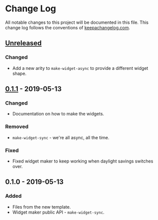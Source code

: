 # Change Log
All notable changes to this project will be documented in this file. This change log follows the conventions of [keepachangelog.com](http://keepachangelog.com/).

## [Unreleased]
### Changed
- Add a new arity to `make-widget-async` to provide a different widget shape.

## [0.1.1] - 2019-05-13
### Changed
- Documentation on how to make the widgets.

### Removed
- `make-widget-sync` - we're all async, all the time.

### Fixed
- Fixed widget maker to keep working when daylight savings switches over.

## 0.1.0 - 2019-05-13
### Added
- Files from the new template.
- Widget maker public API - `make-widget-sync`.

[Unreleased]: https://github.com/your-name/numbers/compare/0.1.1...HEAD
[0.1.1]: https://github.com/your-name/numbers/compare/0.1.0...0.1.1
